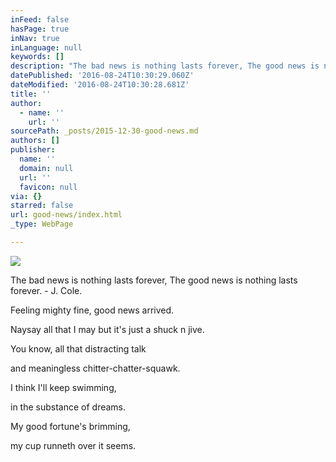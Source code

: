 ```yaml
---
inFeed: false
hasPage: true
inNav: true
inLanguage: null
keywords: []
description: "The bad news is nothing lasts forever, The good news is nothing lasts forever. - J. Cole.\_"
datePublished: '2016-08-24T10:30:29.060Z'
dateModified: '2016-08-24T10:30:28.681Z'
title: ''
author:
  - name: ''
    url: ''
sourcePath: _posts/2015-12-30-good-news.md
authors: []
publisher:
  name: ''
  domain: null
  url: ''
  favicon: null
via: {}
starred: false
url: good-news/index.html
_type: WebPage

---
```

![](https://the-grid-user-content.s3-us-west-2.amazonaws.com/608f1044-bf32-4ae9-a8a6-7c7ac7c1a330.jpg)

The bad news is nothing lasts forever, The good news is nothing lasts forever. - J. Cole. 

Feeling mighty fine, good news arrived. 

Naysay all that I may but it's just a shuck n jive. 

You know, all that distracting talk 

and meaningless chitter-chatter-squawk. 

I think I'll keep swimming, 

in the substance of dreams. 

My good fortune's brimming, 

my cup runneth over it seems.